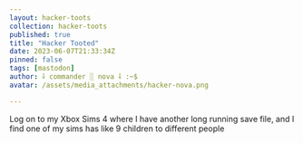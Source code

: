 ```yaml
---
layout: hacker-toots
collection: hacker-toots
published: true
title: "Hacker Tooted"
date: 2023-06-07T21:33:34Z
pinned: false
tags: [mastodon]
author: ⸸ commander ░ nova ⸸ :~$
avatar: /assets/media_attachments/hacker-nova.png

---
```


<p>Log on to my Xbox Sims 4 where I have another long running save file, and I find one of my sims has like 9 children to different people</p>


